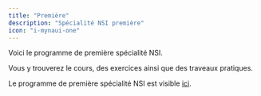 ```yaml
---
title: "Première"
description: "Spécialité NSI première"
icon: "i-mynaui-one"
---
```


Voici le programme de première spécialité NSI.

Vous y trouverez le cours, des exercices ainsi que des traveaux pratiques.

Le programme de première spécialité NSI est visible [ici](https://cache.media.education.gouv.fr/file/CSP/41/2/1e_Numerique_et_sciences_informatiques_Specialite_Voie_G_1025412.pdf).
